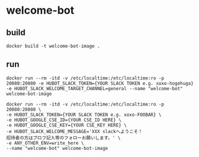 # welcome-bot

## build
```
docker build -t welcome-bot-image .
```

## run
`docker run --rm -itd -v /etc/localtime:/etc/localtime:ro -p 20080:20080 -e HUBOT_SLACK_TOKEN={YOUR SLACK TOKEN e.g. xoxo-hogehuga} -e HUBOT_SLACK_WELCOME_TARGET_CHANNEL=general --name "welcome-bot" welcome-bot-image`

```
docker run --rm -itd -v /etc/localtime:/etc/localtime:ro -p 20080:20080 \
-e HUBOT_SLACK_TOKEN={YOUR SLACK TOKEN e.g. xoxo-FOOBAR} \
-e HUBOT_GOOGLE_CSE_ID={YOUR CSE_ID HERE} \
-e HUBOT_GOOGLE_CSE_KEY={YOUR CSE_KEY HERE} \
-e HUBOT_SLACK_WELCOME_MESSAGE='XXX slackへようこそ！
招待者の方はプロフ記入等のフォローお願いします。' \
-e ANY_OTHER_ENV=write_here \
--name "welcome-bot" welcome-bot-image
```


